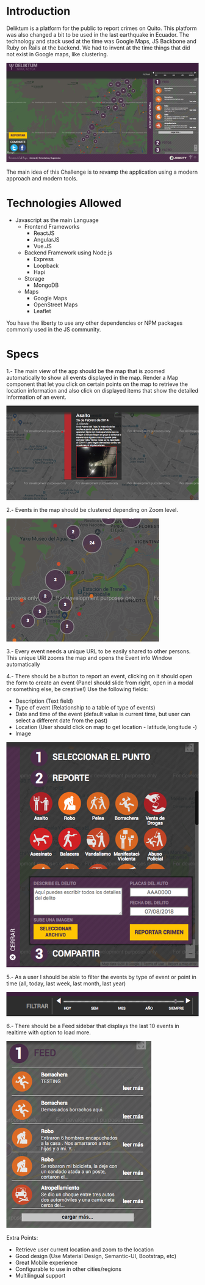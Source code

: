 Introduction
======

Deliktum is a platform for the public to report crimes on Quito. This platform was also changed a bit
to be used in the last earthquake in Ecuador. The technology and stack used at the time was Google Maps,
JS Backbone and Ruby on Rails at the backend. We had to invent at the time things that did not exist
in Google maps, like clustering.

![](docs/screens/main.png?raw=true)

The main idea of this Challenge is to revamp the application using a modern approach and modern tools.

Technologies Allowed
======

- Javascript as the main Language
    - Frontend Frameworks
        - ReactJS
        - AngularJS
        - Vue.JS
    - Backend Framework using Node.js
        - Express
        - Loopback
        - Hapi
    - Storage
        - MongoDB
    - Maps
        - Google Maps
        - OpenStreet Maps
        - Leaflet
        
You have the liberty to use any other dependencies or NPM packages commonly used in the JS community.

Specs
======

1.- The main view of the app should be the map that is zoomed automatically to show all events displayed
in the map. Render a Map component that let you click on certain points on the map to retrieve the 
location information and also click on displayed items that show the detailed information of an event.

![](docs/screens/map.png?raw=true)

2.- Events in the map should be clustered depending on Zoom level.

![](docs/screens/cluster.png?raw=true)

3.- Every event needs a unique URL to be easily shared to other persons. This unique URl zooms
the map and opens the Event info Window automatically

4.- There should be a button to report an event, clicking on it should open the form to create an 
event (Panel should slide from right, open in a modal or something else, be creative!)
Use the following fields:

- Description (Text field)
- Type of event (Relationship to a table of type of events)
- Date and time of the event (default value is current time, but user can select a different date 
from the past)
- Location (User should click on map to get location - latitude,longitude -)
- Image

![](docs/screens/report.png?raw=true)

5.- As a user I should be able to filter the events by type of event or point in time 
(all, today, last week, last month, last year)

![](docs/screens/filter.png?raw=true)

6.- There should be a Feed sidebar that displays the last 10 events in realtime with option 
to load more.

![](docs/screens/feed.png?raw=true)

Extra Points:

- Retrieve user current location and zoom to the location
- Good design (Use Material Design, Semantic-UI, Bootstrap, etc)
- Great Mobile experience
- Configurable to use in other cities/regions
- Multilingual support
